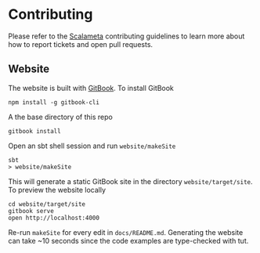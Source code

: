 # Contributing

Please refer to the
[Scalameta](https://github.com/scalameta/scalameta/blob/master/CONTRIBUTING.md)
contributing guidelines to learn more about how to report tickets and open pull
requests.

## Website

The website is built with [GitBook](https://www.npmjs.com/package/gitbook-cli).
To install GitBook

```
npm install -g gitbook-cli
```

A the base directory of this repo

```
gitbook install
```

Open an sbt shell session and run `website/makeSite`

```
sbt
> website/makeSite
```

This will generate a static GitBook site in the directory `website/target/site`.
To preview the website locally

```
cd website/target/site
gitbook serve
open http://localhost:4000
```

Re-run `makeSite` for every edit in `docs/README.md`. Generating the website can
take ~10 seconds since the code examples are type-checked with tut.
